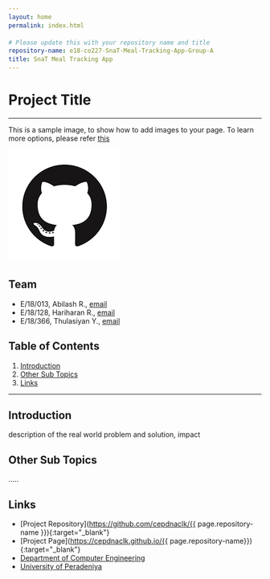 ```yaml
---
layout: home
permalink: index.html

# Please update this with your repository name and title
repository-name: e18-co227-SnaT-Meal-Tracking-App-Group-A
title: SnaT Meal Tracking App
---
```


[comment]: # "This is the standard layout for the project, but you can clean this and use your own template"

# Project Title

---

This is a sample image, to show how to add images to your page. To learn more options, please refer [this](https://projects.ce.pdn.ac.lk/docs/faq/how-to-add-an-image/)

![Sample Image](./images/sample.png)


## Team
-  E/18/013, Abilash R., [email](mailto:e18013@eng.pdn.ac.lk)
-  E/18/128, Hariharan R., [email](mailto:e18128@eng.pdn.ac.lk)
-  E/18/366, Thulasiyan Y., [email](mailto:e18366@eng.pdn.ac.lk)

## Table of Contents
1. [Introduction](#introduction)
2. [Other Sub Topics](#other-sub-topics)
3. [Links](#links)

---

## Introduction

 description of the real world problem and solution, impact

## Other Sub Topics

.....

## Links

- [Project Repository](https://github.com/cepdnaclk/{{ page.repository-name }}){:target="_blank"}
- [Project Page](https://cepdnaclk.github.io/{{ page.repository-name}}){:target="_blank"}
- [Department of Computer Engineering](http://www.ce.pdn.ac.lk/)
- [University of Peradeniya](https://eng.pdn.ac.lk/)


[//]: # (Please refer this to learn more about Markdown syntax)
[//]: # (https://github.com/adam-p/markdown-here/wiki/Markdown-Cheatsheet)
